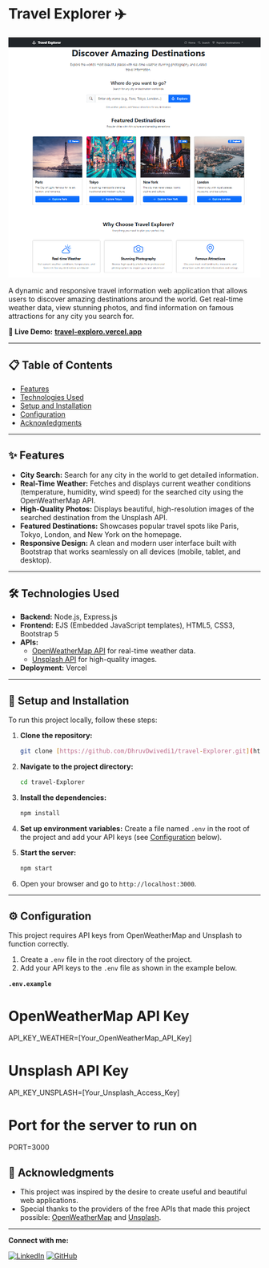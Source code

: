 # Travel Explorer ✈️

![Travel Explorer Screenshot](./assets/appSS.png)

A dynamic and responsive travel information web application that allows users to discover amazing destinations around the world. Get real-time weather data, view stunning photos, and find information on famous attractions for any city you search for.

**🔗 Live Demo:** **[travel-exploro.vercel.app](https://travel-exploro.vercel.app/)**

---

## 📋 Table of Contents

- [Features](#-features)
- [Technologies Used](#-technologies-used)
- [Setup and Installation](#-setup-and-installation)
- [Configuration](#-configuration)
- [Acknowledgments](#-acknowledgments)

---

## ✨ Features

- **City Search:** Search for any city in the world to get detailed information.
- **Real-Time Weather:** Fetches and displays current weather conditions (temperature, humidity, wind speed) for the searched city using the OpenWeatherMap API.
- **High-Quality Photos:** Displays beautiful, high-resolution images of the searched destination from the Unsplash API.
- **Featured Destinations:** Showcases popular travel spots like Paris, Tokyo, London, and New York on the homepage.
- **Responsive Design:** A clean and modern user interface built with Bootstrap that works seamlessly on all devices (mobile, tablet, and desktop).

---

## 🛠️ Technologies Used

- **Backend:** Node.js, Express.js
- **Frontend:** EJS (Embedded JavaScript templates), HTML5, CSS3, Bootstrap 5
- **APIs:**
    - [OpenWeatherMap API](https://openweathermap.org/api) for real-time weather data.
    - [Unsplash API](https://unsplash.com/developers) for high-quality images.
- **Deployment:** Vercel

---

## 🚀 Setup and Installation

To run this project locally, follow these steps:

1.  **Clone the repository:**
    ```bash
    git clone [https://github.com/DhruvDwivedi1/travel-Explorer.git](https://github.com/DhruvDwivedi1/travel-Explorer.git)
    ```

2.  **Navigate to the project directory:**
    ```bash
    cd travel-Explorer
    ```

3.  **Install the dependencies:**
    ```bash
    npm install
    ```

4.  **Set up environment variables:**
    Create a file named `.env` in the root of the project and add your API keys (see [Configuration](#-configuration) below).

5.  **Start the server:**
    ```bash
    npm start
    ```

6.  Open your browser and go to `http://localhost:3000`.

---

## ⚙️ Configuration

This project requires API keys from OpenWeatherMap and Unsplash to function correctly.

1.  Create a `.env` file in the root directory of the project.
2.  Add your API keys to the `.env` file as shown in the example below.

**`.env.example`**


# OpenWeatherMap API Key

API\_KEY\_WEATHER=[Your\_OpenWeatherMap\_API\_Key]

# Unsplash API Key

API\_KEY\_UNSPLASH=[Your\_Unsplash\_Access\_Key]

# Port for the server to run on

PORT=3000





## 🙏 Acknowledgments

- This project was inspired by the desire to create useful and beautiful web applications.
- Special thanks to the providers of the free APIs that made this project possible: [OpenWeatherMap](https://openweathermap.org/) and [Unsplash](https://unsplash.com/).

---

**Connect with me:**

[![LinkedIn](https://img.shields.io/badge/linkedin-%230077B5.svg?style=for-the-badge&logo=linkedin&logoColor=white)](https://www.linkedin.com/in/dhruvdwivedi0001)
[![GitHub](https://img.shields.io/badge/github-%23121011.svg?style=for-the-badge&logo=github&logoColor=white)](https://github.com/DhruvDwivedi1)
```
